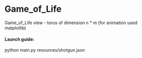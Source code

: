 # Game_of_Life

<p>Game_of_Life view - torus of dimension n * m (for animation used matplotlib)</p>

<h4>Launch guide:</h4>
<p>python main.py resources/shotgun.json</p>
